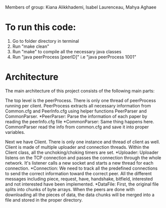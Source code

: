 
Members of group: Kiana Alikkhademi, Isabel Laurenceau, Mahya Aghaee

# To run this code:
1. Go to folder directory in terminal
2. Run "make clean" 
3. Run "make" to compile all the necessary java classes
3. Run "java peerProcess [peerID]" i.e "java peerProcess 1001"


# Architecture 
The main architecture of this project consists of the following main parts:

The top level is the peerProcess. There is only one thread of peerProcess running per client. PeerProcess extracts all necessary information from Common.cfg and PeerInfo.cfg using helper functions PeerParser and CommonParser. 
	*PeerParser: Parse the information of each paper by reading the peerInfo.cfg file
	*CommonParser: Same thing happens here. CommonParser read the info from common.cfg and save it into proper variables. 
	
Next we have Client. There is only one instance and thread of client as well. Client is made of multiple uploader and connection threads. Within the Client class, all the unchoking/choking timers are set. 
	*Uploader: Uploader listens on the TCP connection and passes the connection through the whole network. It's listener calls a new socket and starts a new thread for each connection. 
	*Connection: We need to track all the predefined connections to send the correct information toward the correct peer. All the different messages including piece, request, have, handshake, bitfield, interested and not interested have been implemented. 
	*DataFile: First, the original file splits into chunks of byte arrays. When the peers are done with downloading all the pieces of data, the data chunks will be merged into a file and stored in the proper directory. 

